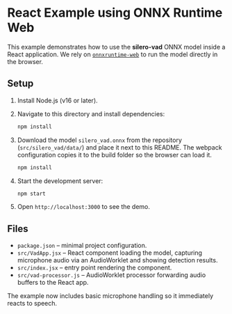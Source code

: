 # React Example using ONNX Runtime Web

This example demonstrates how to use the **silero-vad** ONNX model inside a React application. We rely on [`onnxruntime-web`](https://www.npmjs.com/package/onnxruntime-web) to run the model directly in the browser.

## Setup

1. Install Node.js (v16 or later).
2. Navigate to this directory and install dependencies:
   ```bash
   npm install
   ```
3. Download the model `silero_vad.onnx` from the repository (`src/silero_vad/data/`)
   and place it next to this README. The webpack configuration copies it to the
   build folder so the browser can load it.


   ```bash
   npm install
   ```
4. Start the development server:
   ```bash
   npm start
   ```
5. Open `http://localhost:3000` to see the demo.

## Files

- `package.json` – minimal project configuration.
- `src/VadApp.jsx` – React component loading the model, capturing microphone audio via an AudioWorklet and showing detection results.
- `src/index.jsx` – entry point rendering the component.
- `src/vad-processor.js` – AudioWorklet processor forwarding audio buffers to the React app.

The example now includes basic microphone handling so it immediately reacts to speech.
